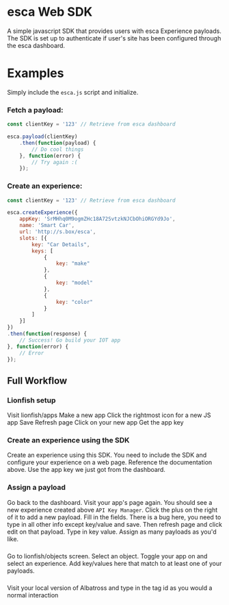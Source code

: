 # esca Web SDK

A simple javascript SDK that provides users with esca Experience payloads. The SDK is set up to authenticate if user's site has been configured through the esca dashboard.

# Examples

Simply include the `esca.js` script and initialize. 

### Fetch a payload:

```javascript
const clientKey = '123' // Retrieve from esca dashboard

esca.payload(clientKey)
    .then(function(payload) {
        // Do cool things
    }, function(error) {
        // Try again :(
    });
```


### Create an experience:

```javascript
const clientKey = '123' // Retrieve from esca dashboard

esca.createExperience({
    appKey: 'SrMHhq0M9ogmZHc18A72SvtzkNJCbOhiORGYd9Jo',
    name: 'Smart Car',
    url: 'http://s.box/esca',
    slots: [{
        key: "Car Details",
        keys: [
            {
                key: "make"
            },
            {
                key: "model"
            },
            {
                key: "color"
            }
        ]
    }]
})
.then(function(response) {
    // Success! Go build your IOT app
}, function(error) {
    // Error
});
```


## Full Workflow

### Lionfish setup
Visit lionfish/apps
Make a new app
Click the rightmost icon for a new JS app
Save
Refresh page
Click on your new app
Get the app key

### Create an experience using the SDK
Create an experience using this SDK. You need to include the SDK and configure your experience on a web page. Reference the documentation above. Use the app key we just got from the dashboard.

### Assign a payload
Go back to the dashboard. Visit your app's page again. You should see a new experience created above `API Key Manager`. Click the plus on the right of it to add a new payload.
Fill in the fields. There is a bug here, you need to type in all other info except key/value and save. Then refresh page and click edit on that payload. Type in key value.
Assign as many payloads as you'd like.


### 
Go to lionfish/objects screen. Select an object. Toggle your app on and select an experience.
Add key/values here that match to at least one of your payloads.

###
Visit your local version of Albatross and type in the tag id as you would a normal interaction

